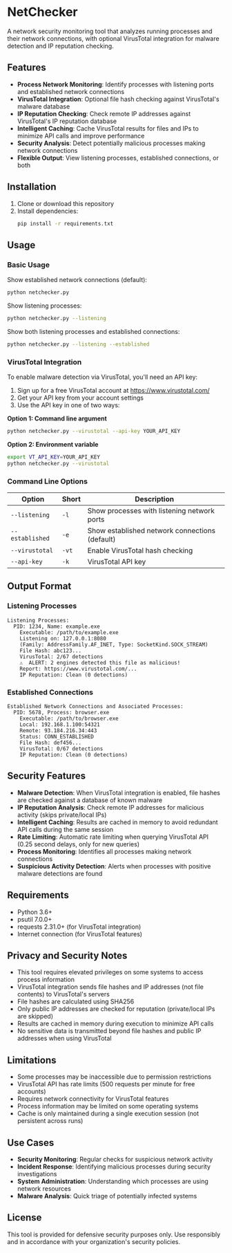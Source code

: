 # NetChecker

A network security monitoring tool that analyzes running processes and their network connections, with optional VirusTotal integration for malware detection and IP reputation checking.

## Features

- **Process Network Monitoring**: Identify processes with listening ports and established network connections
- **VirusTotal Integration**: Optional file hash checking against VirusTotal's malware database
- **IP Reputation Checking**: Check remote IP addresses against VirusTotal's IP reputation database
- **Intelligent Caching**: Cache VirusTotal results for files and IPs to minimize API calls and improve performance
- **Security Analysis**: Detect potentially malicious processes making network connections
- **Flexible Output**: View listening processes, established connections, or both

## Installation

1. Clone or download this repository
2. Install dependencies:
   ```bash
   pip install -r requirements.txt
   ```

## Usage

### Basic Usage

Show established network connections (default):
```bash
python netchecker.py
```

Show listening processes:
```bash
python netchecker.py --listening
```

Show both listening processes and established connections:
```bash
python netchecker.py --listening --established
```

### VirusTotal Integration

To enable malware detection via VirusTotal, you'll need an API key:

1. Sign up for a free VirusTotal account at https://www.virustotal.com/
2. Get your API key from your account settings
3. Use the API key in one of two ways:

**Option 1: Command line argument**
```bash
python netchecker.py --virustotal --api-key YOUR_API_KEY
```

**Option 2: Environment variable**
```bash
export VT_API_KEY=YOUR_API_KEY
python netchecker.py --virustotal
```

### Command Line Options

| Option | Short | Description |
|--------|-------|-------------|
| `--listening` | `-l` | Show processes with listening network ports |
| `--established` | `-e` | Show established network connections (default) |
| `--virustotal` | `-vt` | Enable VirusTotal hash checking |
| `--api-key` | `-k` | VirusTotal API key |

## Output Format

### Listening Processes
```
Listening Processes:
  PID: 1234, Name: example.exe
    Executable: /path/to/example.exe
    Listening on: 127.0.0.1:8080
    (Family: AddressFamily.AF_INET, Type: SocketKind.SOCK_STREAM)
    File Hash: abc123...
    VirusTotal: 2/67 detections
    ⚠️  ALERT: 2 engines detected this file as malicious!
    Report: https://www.virustotal.com/...
    IP Reputation: Clean (0 detections)
```

### Established Connections
```
Established Network Connections and Associated Processes:
  PID: 5678, Process: browser.exe
    Executable: /path/to/browser.exe
    Local: 192.168.1.100:54321
    Remote: 93.184.216.34:443
    Status: CONN_ESTABLISHED
    File Hash: def456...
    VirusTotal: 0/67 detections
    IP Reputation: Clean (0 detections)
```

## Security Features

- **Malware Detection**: When VirusTotal integration is enabled, file hashes are checked against a database of known malware
- **IP Reputation Analysis**: Check remote IP addresses for malicious activity (skips private/local IPs)
- **Intelligent Caching**: Results are cached in memory to avoid redundant API calls during the same session
- **Rate Limiting**: Automatic rate limiting when querying VirusTotal API (0.25 second delays, only for new queries)
- **Process Monitoring**: Identifies all processes making network connections
- **Suspicious Activity Detection**: Alerts when processes with positive malware detections are found

## Requirements

- Python 3.6+
- psutil 7.0.0+
- requests 2.31.0+ (for VirusTotal integration)
- Internet connection (for VirusTotal features)

## Privacy and Security Notes

- This tool requires elevated privileges on some systems to access process information
- VirusTotal integration sends file hashes and IP addresses (not file contents) to VirusTotal's servers
- File hashes are calculated using SHA256
- Only public IP addresses are checked for reputation (private/local IPs are skipped)
- Results are cached in memory during execution to minimize API calls
- No sensitive data is transmitted beyond file hashes and public IP addresses when using VirusTotal

## Limitations

- Some processes may be inaccessible due to permission restrictions
- VirusTotal API has rate limits (500 requests per minute for free accounts)
- Requires network connectivity for VirusTotal features
- Process information may be limited on some operating systems
- Cache is only maintained during a single execution session (not persistent across runs)

## Use Cases

- **Security Monitoring**: Regular checks for suspicious network activity
- **Incident Response**: Identifying malicious processes during security investigations
- **System Administration**: Understanding which processes are using network resources
- **Malware Analysis**: Quick triage of potentially infected systems

## License

This tool is provided for defensive security purposes only. Use responsibly and in accordance with your organization's security policies.